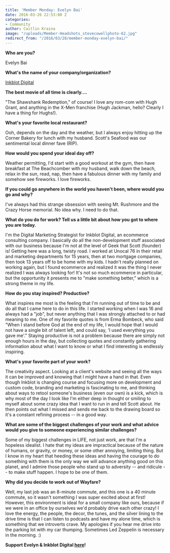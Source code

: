 ```yaml
---
title: 'Member Monday: Evelyn Bai'
date: 2016-03-26 22:53:00 Z
categories:
- Community
author: Caitlin Kraina
image: "/uploads/Member-Headshots_stevecowellphoto-62.jpg"
redirect_from: "/2016/03/28/member-monday-evelyn-bai/"
---
```


**Who are you?**

Evelyn Bai

**What's the name of your company/organization?**

[Inkblot Digital](http://inkblotdigital.com)

<!-- more --> 

**The best movie of all time is clearly....**

"The Shawshank Redemption," of course! I love any rom-com with Hugh Grant, and anything in the X-Men franchise (Hugh Jackman, hello? Clearly I have a thing for Hughs!).

**What's your favorite local restaurant?**

Ooh, depends on the day and the weather, but I always enjoy hitting up the Corner Bakery for lunch with my husband. Scott's Seafood was our sentimental local dinner fave (RIP).

**How would you spend your ideal day off?**

Weather permitting, I'd start with a good workout at the gym, then have breakfast at The Beachcomber with my husband, walk down the beach, relax in the sun, read, nap, then have a fabulous dinner with my family and somehow see fireworks. I love fireworks.

**If you could go anywhere in the world you haven't been, where would you go and why?**

I've always had this strange obsession with seeing Mt. Rushmore and the Crazy Horse memorial. No idea why. I need to do that. 

**What do you do for work? Tell us a little bit about how you got to where you are today.**

I'm the Digital Marketing Strategist for Inkblot Digital, an ecommerce consulting company. I basically do all the non-development stuff associated with our business because I'm not at the level of Geek that Scott (founder) is! Getting here was a long, twisty road. I worked at Unocal 76 in their retail and marketing departments for 15 years, then at two mortgage companies, then took 13 years off to be home with my kids. I hadn't really planned on working again, but I found ecommerce and realized it was the thing I never realized I was always looking for! It's not so much ecommerce in particular, but the opportunity it presents me to "make something better," which is a strong theme in my life. 

**How do you stay inspired? Productive?**

What inspires me most is the feeling that I'm running out of time to be and do all that I came here to do in this life. I started working when I was 16 and always had a "job", but never anything that I was strongly attached to or had meaning to me. One of my favorite quotes is from Erma Bombeck, who said "When I stand before God at the end of my life, I would hope that I would not have a single bit of talent left, and could say, 'I used everything you gave me'." Staying productive is not a problem because there are simply not enough hours in the day, but collecting quotes and constantly gathering information about what I want to know or what I find interesting is endlessly inspiring.


**What's your favorite part of your work?**

The creativity aspect. Looking at a client's website and seeing all the ways it can be improved and knowing that I might have a hand in that. Even though Inkblot is changing course and focusing more on development and custom code, branding and marketing is fascinating to me, and thinking about ways to retool someone's business (even our own) is a kick, which is why most of the day I look like I'm either deep in thought or smiling to myself about some crazy idea that I want to run in and tell Scott about. He then points out what I missed and sends me back to the drawing board so it's a constant refining process -- in a good way. 

**What are some of the biggest challenges of your work and what advice would you give to someone experiencing similar challenges?**

Some of my biggest challenges in LIFE, not just work, are that I'm a hopeless idealist. I hate that my ideas are impractical because of the nature of humans, or gravity, or money, or some other annoying, limiting thing. But I know in my heart that heeding these ideas and having the courage to do something with them is the only way we will advance anything good on this planet, and I admire those people who stand up to adversity -- and ridicule -- to make stuff happen. I hope to be one of them.

**Why did you decide to work out of Wayfare?**

Well, my last job was an 8-minute commute, and this one is a 40 minute commute, so it wasn't something I was super excited about at first! However, this environment is ideal for a small company like ours, because if we were in an office by ourselves we'd probably drive each other crazy! I love the energy, the people, the decor, the tunes, and the silver lining to the drive time is that I can listen to podcasts and have my alone time, which is something that we introverts crave. My apologies if you hear me drive into the parking lot with my car thumping. Sometimes Led Zeppelin is necessary in the morning. :) 

**Support Evelyn & Inkblot Digital [here](http://inkblotdigital.com)!**